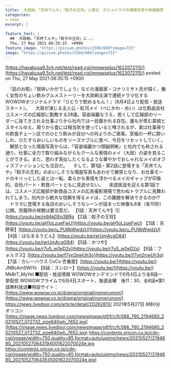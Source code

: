 ```yaml
---
title:  大政絢、「天丼てんや」「餃子の王将」に現る　グルメドラマの場面写真や映像解禁  
categories:
- news
excerpt: |
  
feature_text: |
  ##  大政絢、「天丼てんや」「餃子の王将」に...
  Thu, 27 May 2021 08:35:15  +0900
feature_image: "https://picsum.photos/2560/600?image=733"
image: "https://picsum.photos/2560/600?image=733"
---
```


[https://hayabusa9.5ch.net/test/read.cgi/mnewsplus/1622072115/](https://hayabusa9.5ch.net/test/read.cgi/mnewsplus/1622072115/)
posted on Thu, 27 May 2021 08:35:15  +0900

<!--more-->

　『凪のお暇』『珈琲いかがでしょう』などの漫画家・コナリミサト氏が描く、働く女性のちょい飲みグルメストーリーを大政絢主演で連続ドラマ化するWOWOWオリジナルドラマ『ひとりで飲めるもん！』（6月4日より配信・放送スタート）。 　大政が演じる主人公・紅河メイ（べにかわ・めい）は化粧品会社コスメーズの広報部に勤務する28歳。容姿端麗なうえ、若くして広報部のリーダーに抜てきされる仕事ぶりから社内では一目置かれる存在。誰もが羨む美貌とスタイルゆえ、周りから食には相当気を使っていると噂されるが、実は仕事帰りの飲食チェーン店でのひとり飲みが自分への何よりのご褒美。至福の一杯に酔いしれ、ひたすらおいしいものをリーズナブルに食べ、今日をリセットしていく。 　解禁となった場面写真からは、「容姿端麗かつ頭脳明晰」と社内でも称される通り、仕事に全力で取り組みながらもクールな表情のメイ（大政）の姿を見ることができる。また、思わず真似したくなるような華やかでおしゃれなメイのオフィスファッションにも注目だ。 　そして、第1話・第2話に登場する「天丼てんや」「餃子の王将」のおいしそうな場面写真もあわせて解禁となり、お仕事モードのキリっとした姿とは一転、柔らかな表情を浮かべるメイのギャップが印象的。会社パート・飲食パートともに見逃せない。 　来週放送を迎える第1話では、コスメーズ広報部が新商品コスメの広告撮影現場で思わぬトラブルに見舞われてしまう。社内から絶大な信頼を得るメイは、この難題を解決できるのか!? 　ドラマに登場する各店のおいしそうなシーンが詰まった映像も8本（各10秒）公開。空腹時の視聴は要注意だ。 【1話：天丼てんや】![](https://youtu.be/m9AkDEp3BRg 【2話：餃子の王将】[https://youtu.be/aH1oLzueFwU](https://youtu.be/aH1oLzueFwU) 【3話：吉野家】[https://youtu.be/u_PU9bWwdzU](https://youtu.be/u_PU9bWwdzU) 【4話：はなまるうどん】[https://youtu.be/rerUmAcgO84](https://youtu.be/rerUmAcgO84) 【5話：かつや】[https://youtu.be/r7u5_w0eD2s](https://youtu.be/r7u5_w0eD2s) 【6話：フォルクス】[https://youtu.be/f7vn2nwUh3o](https://youtu.be/f7vn2nwUh3o) 【7話：カレーハウス CoCo 壱番屋】[https://youtu.be/](https://youtu.be/) JNBcAmSWIYc 【8話：スシロー】[https://youtu.be/](https://youtu.be/) MkBrT_MyYeI ■配信・放送情報 WOWOWオンデマンドで6月4日より全8話一挙配信 WOWOWプライムで6月4日スタート、毎週金曜　後11：30、全8話※第1話無料放送■特設サイト： [https://www.wowow.co.jp/drama/original/nomerumon/](https://www.wowow.co.jp/drama/original/nomerumon/) https://news.livedoor.com/article/detail/20262813/ 2021年5月27日 8時0分 オリコン [https://image.news.livedoor.com/newsimage/stf/f/c/fc588_760_2194680_20210527_072732_size640wh_7652.jpg](https://image.news.livedoor.com/newsimage/stf/f/c/fc588_760_2194680_20210527_072732_size640wh_7652.jpg) https://contents.oricon.co.jp/cdn-cgi/image/width=750,quality=85,format=auto/upimg/news/20210527/2194680_202105270643194001622070024e.jpg https://contents.oricon.co.jp/cdn-cgi/image/width=750,quality=85,format=auto/upimg/news/20210527/2194680_202105270643535001622070024e.jpg)
